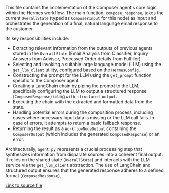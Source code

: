 This file contains the implementation of the Composer agent's core logic within the Hermes workflow. The main function, `compose_response`, takes the current `OverallState` (typed as `ComposerInput` for this node) as input and orchestrates the generation of a final, natural language email response to the customer.

Its key responsibilities include:
- Extracting relevant information from the outputs of previous agents stored in the `OverallState` (Email Analysis from Classifier, Inquiry Answers from Advisor, Processed Order details from Fulfiller).
- Selecting and invoking a suitable large language model (LLM) using the `get_llm_client` utility, configured based on the `HermesConfig`.
- Constructing the prompt for the LLM using the `get_prompt` function specific to the Composer agent.
- Creating a LangChain chain by piping the prompt to the LLM, specifically configuring the LLM to output a structured response (`ComposedResponse`) using `with_structured_output`.
- Executing the chain with the extracted and formatted data from the state.
- Handling potential errors during the composition process, including cases where necessary input data is missing or the LLM call fails. In case of errors, it attempts to return a basic fallback response.
- Returning the result as a `WorkflowNodeOutput` containing the `ComposerOutput` (which includes the generated `ComposedResponse`) or an error.

Architecturally, `agent.py` represents a crucial processing step that synthesizes information from disparate sources into a coherent final output. It relies on the shared state (`OverallState`) and interacts with the LLM service via the `get_llm_client` abstraction. The use of LangChain and structured output ensures that the generated response adheres to a defined format (`ComposedResponse`).

[Link to source file](../../../../src/hermes/agents/composer/agent.py) 